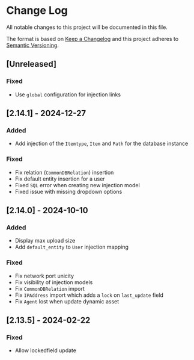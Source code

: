 # Change Log

All notable changes to this project will be documented in this file.

The format is based on [Keep a Changelog](http://keepachangelog.com/)
and this project adheres to [Semantic Versioning](http://semver.org/).

## [Unreleased]

### Fixed

- Use `global`  configuration for injection links

## [2.14.1] - 2024-12-27

### Added

- Add injection of the ```Itemtype```, ```Item``` and ```Path``` for the database instance

### Fixed

- Fix relation (`CommonDBRelation`) insertion
- Fix default entity insertion for a user
- Fixed `SQL` error when creating new injection model
- Fixed issue with missing dropdown options

## [2.14.0] - 2024-10-10

### Added

- Display max upload size
- Add ```default_entity``` to ```User``` injection mapping

### Fixed

- Fix network port unicity
- Fix visibility of injection models
- Fix ```CommonDBRelation``` import
- Fix ```IPAddress``` import which adds a ```lock``` on ```last_update``` field
- Fix ```Agent``` lost when update dynamic asset

## [2.13.5] - 2024-02-22


### Fixed

- Allow lockedfield update
